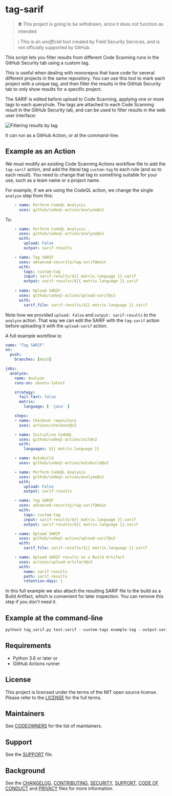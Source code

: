 # tag-sarif

> ⛔️ This project is going to be withdrawn, since it does not function as intended

> ℹ️ This is an _unofficial_ tool created by Field Security Services, and is not officially supported by GitHub.

This script lets you filter results from different Code Scanning runs in the GitHub Security tab using a custom tag.

This is useful when dealing with monorepos that have code for several different projects in the same repository. You can use this tool to mark each project with a unique tag, and then filter the results in the GitHub Security tab to only show results for a specific project.

The SARIF is edited before upload to Code Scanning, applying one or more tags to each query/rule. The tags are attached to each Code Scanning result in the GitHub Security tab, and can be used to filter results in the web user interface:

![Filtering results by tag](code-scanning-filter-tag.png)

It can run as a GitHub Action, or at the command-line.

## Example as an Action

We must modify an existing Code Scanning Actions workflow file to add the `tag-sarif` action, and add the literal tag `custom-tag` to each rule (and so to each result). You need to change that tag to something suitable for your use, such as a team name or a project name.

For example, if we are using the CodeQL action, we change the single `analyze` step from this:

```yaml
    - name: Perform CodeQL Analysis
      uses: github/codeql-action/analyze@v2
```

To:

```yaml
    - name: Perform CodeQL Analysis
      uses: github/codeql-action/analyze@v2
      with:
        upload: False
        output: sarif-results

    - name: Tag SARIF
      uses: advanced-security/tag-sarif@main
      with:
        tags: custom-tag
        input: sarif-results/${{ matrix.language }}.sarif
        output: sarif-results/${{ matrix.language }}.sarif
      
    - name: Upload SARIF
      uses: github/codeql-action/upload-sarif@v2
      with:
        sarif_file: sarif-results/${{ matrix.language }}.sarif
```

Note how we provided `upload: False` and `output: sarif-results` to the `analyze` action. That way we can edit the SARIF with the `tag-sarif` action before uploading it with the `upload-sarif` action.

A full example workflow is:

```yaml
name: "Tag SARIF"
on:
  push:
    branches: [main]

jobs:
  analyze:
    name: Analyze
    runs-on: ubuntu-latest

    strategy:
      fail-fast: false
      matrix:
        language: [ 'java' ]

    steps:
    - name: Checkout repository
      uses: actions/checkout@v3

    - name: Initialize CodeQL
      uses: github/codeql-action/init@v2
      with:
        languages: ${{ matrix.language }}

    - name: Autobuild
      uses: github/codeql-action/autobuild@v2

    - name: Perform CodeQL Analysis
      uses: github/codeql-action/analyze@v2
      with:
        upload: False
        output: sarif-results

    - name: Tag SARIF
      uses: advanced-security/tag-sarif@main
      with:
        tags: custom-tag
        input: sarif-results/${{ matrix.language }}.sarif
        output: sarif-results/${{ matrix.language }}.sarif

    - name: Upload SARIF
      uses: github/codeql-action/upload-sarif@v2
      with:
        sarif_file: sarif-results/${{ matrix.language }}.sarif

    - name: Upload SARIF results as a Build Artifact
      uses: actions/upload-artifact@v3
      with:
        name: sarif-results
        path: sarif-results
        retention-days: 1
```

In this full example we also attach the resulting SARIF file to the build as a Build Artifact, which is convenient for later inspection. You can remove this step if you don't need it.

## Example at the command-line

```python
python3 tag_sarif.py test.sarif --custom-tags example-tag --output-sarif test.sarif
```

## Requirements

* Python 3.6 or later
or
* GitHub Actions runner

## License

This project is licensed under the terms of the MIT open source license. Please refer to the [LICENSE](LICENSE) for the full terms.

## Maintainers

See [CODEOWNERS](CODEOWNERS) for the list of maintainers.

## Support

See the [SUPPORT](SUPPORT.md) file.

## Background

See the [CHANGELOG](CHANGELOG.md), [CONTRIBUTING](CONTRIBUTING.md), [SECURITY](SECURITY.md), [SUPPORT](SUPPORT.md), [CODE OF CONDUCT](CODE_OF_CONDUCT.md) and [PRIVACY](PRIVACY.md) files for more information.
